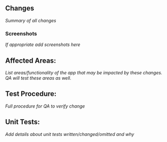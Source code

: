 ## Changes
_Summary of all changes_

### Screenshots
_If appropriate add screenshots here_

## Affected Areas:
_List areas/functionality of the app that may be impacted by these changes. QA will test these areas as well._

## Test Procedure:
_Full procedure for QA to verify change_

## Unit Tests:
_Add details about unit tests written/changed/omitted and why_
